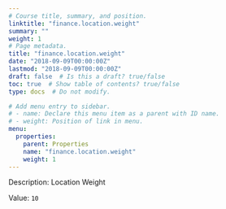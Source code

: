```yaml
---
# Course title, summary, and position.
linktitle: "finance.location.weight"
summary: ""
weight: 1
# Page metadata.
title: "finance.location.weight"
date: "2018-09-09T00:00:00Z"
lastmod: "2018-09-09T00:00:00Z"
draft: false  # Is this a draft? true/false
toc: true  # Show table of contents? true/false
type: docs  # Do not modify.

# Add menu entry to sidebar.
# - name: Declare this menu item as a parent with ID name.
# - weight: Position of link in menu.
menu:
  properties:
    parent: Properties
    name: "finance.location.weight"
    weight: 1
---
```


Description: Location Weight


Value: `10`